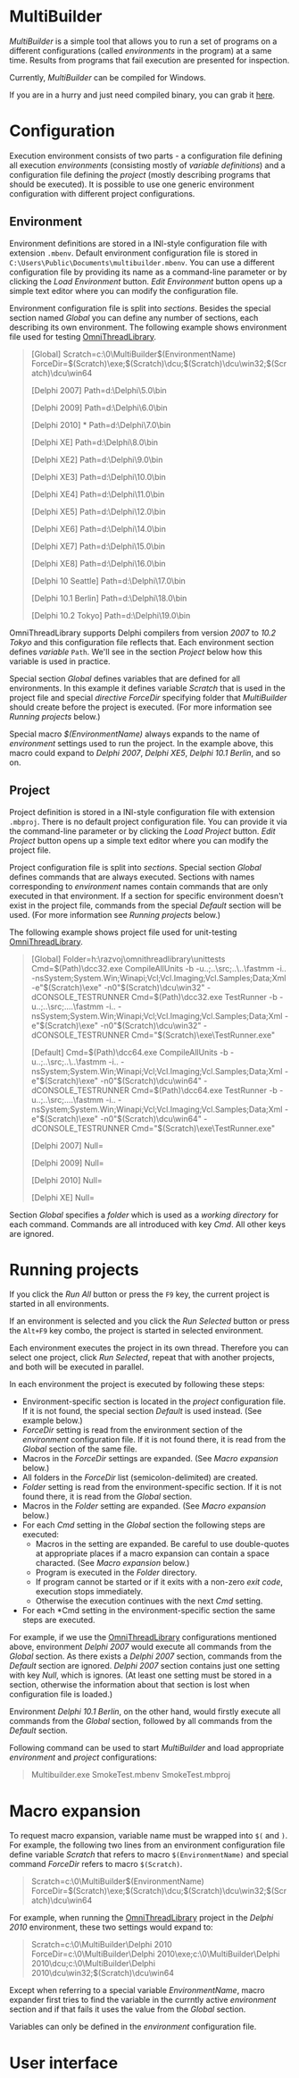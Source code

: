 # MultiBuilder

*MultiBuilder* is a simple tool that allows you to run a set of programs on a different configurations (called *environments* in the program) at a same time. Results from programs that fail execution are presented for inspection.

Currently, *MultiBuilder* can be compiled for Windows. 

If you are in a hurry and just need compiled binary, you can grab it [here](https://drive.google.com/open?id=1b9MSuDiQ3nq3JF60vY0Z6CpEkCkCHZyn).

# Configuration

Execution environment consists of two parts - a configuration file defining all execution *environments* (consisting mostly of *variable definitions*) and a configuration file defining the *project* (mostly describing programs that should be executed). It is possible to use one generic environment configuration with different project configurations.

## Environment

Environment definitions are stored in a INI-style configuration file with extension `.mbenv`. Default environment configuration file is stored in `C:\Users\Public\Documents\multibuilder.mbenv`. You can use a different configuration file by providing its name as a command-line parameter or by clicking the *Load Environment* button. *Edit Environment* button opens up a simple text editor where you can modify the configuration file.

Environment configuration file is split into *sections*. Besides the special section named *Global* you can define any number of sections, each describing its own environment. The following example shows environment file used for testing [OmniThreadLibrary](http://www.omnithreadlibrary.com).

> [Global]
> Scratch=c:\0\MultiBuilder\$(EnvironmentName)
> ForceDir=$(Scratch)\exe;$(Scratch)\dcu;$(Scratch)\dcu\win32;$(Scratch)\dcu\win64
> 
> [Delphi 2007]
> Path=d:\Delphi\5.0\bin
> 
> [Delphi 2009]
> Path=d:\Delphi\6.0\bin
> 
> [Delphi 2010]                     *
> Path=d:\Delphi\7.0\bin
> 
> [Delphi XE]
> Path=d:\Delphi\8.0\bin
> 
> [Delphi XE2]
> Path=d:\Delphi\9.0\bin
> 
> [Delphi XE3]
> Path=d:\Delphi\10.0\bin
> 
> [Delphi XE4]
> Path=d:\Delphi\11.0\bin
> 
> [Delphi XE5]
> Path=d:\Delphi\12.0\bin
> 
> [Delphi XE6]
> Path=d:\Delphi\14.0\bin
> 
> [Delphi XE7]
> Path=d:\Delphi\15.0\bin
> 
> [Delphi XE8]
> Path=d:\Delphi\16.0\bin
> 
> [Delphi 10 Seattle]
> Path=d:\Delphi\17.0\bin
> 
> [Delphi 10.1 Berlin]
> Path=d:\Delphi\18.0\bin
> 
> [Delphi 10.2 Tokyo]
> Path=d:\Delphi\19.0\bin

OmniThreadLibrary supports Delphi compilers from version *2007* to *10.2 Tokyo* and this configuration file reflects that. Each environment section defines *variable* `Path`. We'll see in the section *Project* below how this variable is used in practice. 

Special section *Global* defines variables that are defined for all environments. In this example it defines variable *Scratch* that is used in the project file and special *directive* *ForceDir* specifying folder that *MultiBuilder* should create before the project is executed. (For more information see *Running projects* below.) 

Special macro *$(EnvironmentName)* always expands to the name of *environment* settings used to run the project. In the example above, this macro could expand to *Delphi 2007*, *Delphi XE5*, *Delphi 10.1 Berlin*, and so on.

## Project

Project definition is stored in a INI-style configuration file with extension `.mbproj`. There is no default project configuration file. You can provide it via the command-line parameter or by clicking the *Load Project* button. *Edit Project* button opens up a simple text editor where you can modify the project file.

Project configuration file is split into *sections*. Special section *Global* defines commands that are always executed. Sections with names corresponding to *environment* names contain commands that are only executed in that environment. If a section for specific environment doesn't exist in the project file, commands from the special *Default* section will be used. (For more information see *Running projects* below.)  
 
The following example shows project file used for unit-testing [OmniThreadLibrary](http://www.omnithreadlibrary.com).

> [Global]
> Folder=h:\razvoj\omnithreadlibrary\unittests
> Cmd=$(Path)\dcc32.exe CompileAllUnits -b -u..;..\src;..\..\fastmm -i.. -nsSystem;System.Win;Winapi;Vcl;Vcl.Imaging;Vcl.Samples;Data;Xml -e"$(Scratch)\exe" -n0"$(Scratch)\dcu\win32" -dCONSOLE_TESTRUNNER
> Cmd=$(Path)\dcc32.exe TestRunner -b -u..;..\src;..\..\fastmm -i.. -nsSystem;System.Win;Winapi;Vcl;Vcl.Imaging;Vcl.Samples;Data;Xml -e"$(Scratch)\exe" -n0"$(Scratch)\dcu\win32" -dCONSOLE_TESTRUNNER
> Cmd="$(Scratch)\exe\TestRunner.exe"
> 
> [Default]
> Cmd=$(Path)\dcc64.exe CompileAllUnits -b -u..;..\src;..\..\fastmm -i.. -nsSystem;System.Win;Winapi;Vcl;Vcl.Imaging;Vcl.Samples;Data;Xml -e"$(Scratch)\exe" -n0"$(Scratch)\dcu\win64" -dCONSOLE_TESTRUNNER
> Cmd=$(Path)\dcc64.exe TestRunner -b -u..;..\src;..\..\fastmm -i.. -nsSystem;System.Win;Winapi;Vcl;Vcl.Imaging;Vcl.Samples;Data;Xml -e"$(Scratch)\exe" -n0"$(Scratch)\dcu\win64" -dCONSOLE_TESTRUNNER
> Cmd="$(Scratch)\exe\TestRunner.exe"
> 
> [Delphi 2007]
> Null=
> 
> [Delphi 2009]
> Null=
> 
> [Delphi 2010]
> Null=
> 
> [Delphi XE]
> Null=

Section *Global* specifies a *folder* which is used as a *working directory* for each command. Commands are all introduced with key *Cmd*. All other keys are ignored.

# Running projects

If you click the *Run All* button or press the `F9` key, the current project is started in all environments.

If an environment is selected and you click the *Run Selected* button or press the `Alt+F9` key combo, the project is started in selected environment.

Each environment executes the project in its own thread. Therefore you can select one project, click *Run Selected*, repeat that with another projects, and both will be executed in parallel.

In each environment the project is executed by following these steps:

- Environment-specific section is located in the *project* configuration file. If it is not found, the special section *Default* is used instead. (See example below.)
- *ForceDir* setting is read from the environment section of the *environment* configuration file. If it is not found there, it is read from the *Global* section of the same file.
- Macros in the *ForceDir* settings are expanded. (See *Macro expansion* below.)
- All folders in the *ForceDir* list (semicolon-delimited) are created.
- *Folder* setting is read from the environment-specific section. If it is not found there, it is read from the *Global* section. 
- Macros in the *Folder* setting are expanded. (See *Macro expansion* below.)
- For each *Cmd* setting in the *Global* section the following steps are executed:
    - Macros in the setting are expanded. Be careful to use double-quotes at appropriate places if a macro expansion can contain a space characted. (See *Macro expansion* below.)  
    - Program is executed in the *Folder* directory.
    - If program cannot be started or if it exits with a non-zero *exit code*, execution stops immediately.
    - Otherwise the execution continues with the next *Cmd* setting.
- For each *Cmd setting in the environment-specific section the same steps are executed.

For example, if we use the [OmniThreadLibrary](http://www.omnithreadlibrary.com) configurations mentioned above, environment *Delphi 2007* would execute all commands from the *Global* section. As there exists a *Delphi 2007* section, commands from the *Default* section are ignored. *Delphi 2007* section contains just one setting with key *Null*, which is ignores. (At least one setting must be stored in a section, otherwise the information about that section is lost when configuration file is loaded.)  

Environment *Delphi 10.1 Berlin*, on the other hand, would firstly execute all commands from the *Global* section, followed by all commands from the *Default* section.

Following command can be used to start *MultiBuilder* and load appropriate *environment* and *project* configurations:

> Multibuilder.exe SmokeTest.mbenv SmokeTest.mbproj 

# Macro expansion

To request macro expansion, variable name must be wrapped into `$(` and `)`. For example, the following two lines from an environment configuration file define variable *Scratch* that refers to macro `$(EnvironmentName)` and special command *ForceDir* refers to macro `$(Scratch)`.   

> Scratch=c:\0\MultiBuilder\$(EnvironmentName)
> ForceDir=$(Scratch)\exe;$(Scratch)\dcu;$(Scratch)\dcu\win32;$(Scratch)\dcu\win64

For example, when running the [OmniThreadLibrary](http://www.omnithreadlibrary.com) project in the *Delphi 2010* environment, these two settings would expand to:

> Scratch=c:\0\MultiBuilder\Delphi 2010
> ForceDir=c:\0\MultiBuilder\Delphi 2010\exe;c:\0\MultiBuilder\Delphi 2010\dcu;c:\0\MultiBuilder\Delphi 2010\dcu\win32;$(Scratch)\dcu\win64

Except when referring to a special variable *EnvironmentName*, macro expander first tries to find the variable in the currntly active *environment* section and if that fails it uses the value from the *Global* section.

Variables can only be defined in the *environment* configuration file.

# User interface

